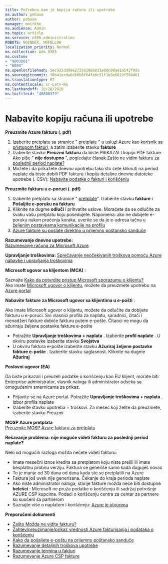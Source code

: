 ```yaml
---
title: Potrebna vam je kopija računa ili upotrebe
ms.author: pebaum
author: pebaum
manager: mnirkhe
ms.audience: Admin
ms.topic: article
ms.service: o365-administration
ROBOTS: NOINDEX, NOFOLLOW
localization_priority: Normal
ms.collection: Adm_O365
ms.custom:
- "9003801"
- "6804"
ms.openlocfilehash: 5ec935ddd9e273561886831e60c98ae1a542f9da
ms.sourcegitcommit: f8b41ecda6db0b8f64fe0c51f1e8e6619f504d61
ms.translationtype: MT
ms.contentlocale: sr-Latn-RS
ms.lasthandoff: 10/28/2020
ms.locfileid: "48808379"
---
```

# <a name="get-a-copy-of-your-bill-or-usage"></a>Nabavite kopiju računa ili upotrebe

**Preuzmite Azure fakturu (. pdf)**

1. Izaberite pretplatu sa stranice " [pretplate](https://portal.azure.com/#blade/Microsoft_Azure_Billing/SubscriptionsBlade) " u usluzi Azure kao [korisnik sa pristupom fakturi,](https://docs.microsoft.com/azure/cost-management-billing/manage/manage-billing-access?WT.mc_id=Portal-Microsoft_Azure_Support) a zatim izaberite stavku **fakture**
2. Izaberite stavku **Preuzmi fakturu** da biste PRIKAZALI kopiju PDF fakture. Ako piše " **nije dostupno** ", pogledajte [članak Zašto ne vidim fakturu za poslednji period naplate?](https://docs.microsoft.com/azure/cost-management-billing/manage/download-azure-invoice-daily-usage-date?WT.mc_id=Portal-Microsoft_Azure_Support#noinvoice)
3. Možete i da prikažete dnevnu upotrebu tako što ćete kliknuti na period naplate da biste dobili PDF fakturu i kopiju detaljne dnevne datoteke upotrebe (. CSV): [Nabavite podatke o fakturi i korišćenju](https://docs.microsoft.com/azure/cost-management-billing/manage/download-azure-invoice-daily-usage-date?WT.mc_id=Portal-Microsoft_Azure_Support)

**Preuzmite fakturu u e-poruci (. pdf)**

1. Izaberite pretplatu sa stranice " [pretplate](https://ms.portal.azure.com/#blade/Microsoft_Azure_Billing/SubscriptionsBlade)". Izaberite stavku **fakture** i **Pošaljite e-poruku na fakturu**
2. Kliknite na dugme **odluči** i prihvatite uslove. Moraćete da se odlučite za svaku vašu pretplatu koju posedujete. Napomena: ako ne dobijete e-poruku nakon praćenja koraka, uverite se da je e-adresa tačna u [željenim postavkama komunikacije na profilu](https://account.windowsazure.com/profile)
3. [Azure fakture su poslate direktno u prijemno poštansko sanduče](https://azure.microsoft.com/blog/azure-email-invoices/)

**Razumevanje dnevne upotrebe:**  
 [Razumevanje računa za Microsoft Azure](https://docs.microsoft.com/azure/cost-management-billing/understand/review-individual-bill?WT.mc_id=Portal-Microsoft_Azure_Support)  

**Upravljanje troškovima:** [Sprečavanje neočekivanih troškova pomoću Azure nabavke i upravljanja troškovima](https://docs.microsoft.com/azure/cost-management-billing/manage/getting-started?WT.mc_id=Portal-Microsoft_Azure_Support)  

**Microsoft ugovor sa klijentom (MCA)** :

Saznajte  [Kako da potvrdite pristup Microsoft sporazumu o klijentu?](https://docs.microsoft.com/azure/cost-management-billing/manage/download-azure-invoice-daily-usage-date?WT.mc_id=Portal-Microsoft_Azure_Support#check-access-to-a-microsoft-customer-agreement)  
Ako imate [Microsoft ugovor o klijentu](https://docs.microsoft.com/azure/cost-management-billing/manage/download-azure-invoice-daily-usage-date?WT.mc_id=Portal-Microsoft_Azure_Support#check-access-to-a-microsoft-customer-agreement), možete da preuzmete upotrebu na [Azure portal](https://portal.azure.com/)

**Nabavite fakture za Microsoft ugovor sa klijentima u e-pošti** :

Ako imate Microsoft ugovor o klijentu, možete da odlučite da dobijete fakturu u e-poruci. Svi vlasnici profila za naplatu, saradnici, čitači i menadžeri fakture dobiće fakturu putem e-pošte. Čitaoci ne mogu da ažuriraju željene postavke fakture e-pošte

- Potražite **Upravljanje troškovima + naplata** . Izaberite **profil naplate** . U okviru postavke izaberite stavku **Svojstva**
- U okviru faktura e-pošte izaberite stavku **Ažuriraj željene postavke fakture e-pošte** . Izaberite stavku saglasnost. Kliknite na dugme **Ažuriraj**

**Poslovni ugovor (EA)**

Da biste prikazali i preuzeli podatke o korišćenju kao EU klijent, morate biti Enterprise administrator, vlasnik naloga ili administrator odseka sa omogućenim smernicama za prikaz.

- Prijavite se na Azure portal. Potražite **Upravljanje troškovima + naplata** . Izbor profila naplate
- Izaberite stavku upotreba + troškovi. Za mesec koji želite da preuzmete, izaberite stavku Preuzmi

**MOSP Azure pretplata**  
[Preuzmite MOSP Azure fakturu za pretplatu](https://docs.microsoft.com/azure/cost-management-billing/understand/download-azure-invoice?WT.mc_id=Portal-Microsoft_Azure_Support#download-your-mosp-azure-subscription-invoice)

**Rešavanje problema: nije moguće videti fakturu za poslednji period naplate?**

Neki od mogućih razloga možda nećete videti fakturu:

- Imate mesečni iznos kredita sa pretplatom koju niste prešli ili imate besplatnu probnu verziju. Faktura se generiše samo kada duguješ novac
- To je manje od 30 dana od dana kada ste se pretplatili na Azure
- Faktura još uvek nije generisana. Čekanje do kraja perioda naplate
- Ako niste administrator naloga, starije fakture možda neće biti dostupne **belešci** : Microsoft ne pruža podatke o korišćenju ili sadržaj potrošnje AZURE CSP kupcima. Podaci o korišćenju centra za centar za partnere su suočeni sa partnerom
- Saznajte više o naplatom i korišćenju: [Azure je otvorena](https://azure.microsoft.com/offers/ms-azr-0111p/)

**Preporučeni dokumenti**

- [Zašto Možda ne vidite fakturu?](https://docs.microsoft.com/azure/cost-management-billing/understand/download-azure-invoice?WT.mc_id=Portal-Microsoft_Azure_Support#noinvoice)
- [Zahtev/preuzimanje/prikaz vrednosti Azure fakturisanja i podataka o korišćenju](https://docs.microsoft.com/azure/cost-management-billing/manage/download-azure-invoice-daily-usage-date?WT.mc_id=Portal-Microsoft_Azure_Support)
- [Kako da pošaljete e-poštu na prijemno poštansko sanduče](https://docs.microsoft.com/azure/cost-management-billing/manage/download-azure-invoice-daily-usage-date?WT.mc_id=Portal-Microsoft_Azure_Support)
- [Razumevanje detaljnih troškova upotrebe](https://docs.microsoft.com/azure/cost-management-billing/understand/review-individual-bill?WT.mc_id=Portal-Microsoft_Azure_Support#csv)
- [Razumevanje termina u fakturi](https://docs.microsoft.com/azure/cost-management-billing/understand/understand-invoice?WT.mc_id=Portal-Microsoft_Azure_Support)
- [Razumevanje Azure CSP fakture](https://docs.microsoft.com/partner-center/azure-plan-lp?WT.mc_id=Portal-Microsoft_Azure_Support)
